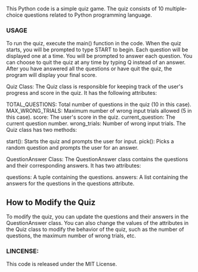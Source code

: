 This Python code is a simple quiz game. The quiz consists of 10 multiple-choice questions related to Python programming language.

### USAGE
To run the quiz, execute the main() function in the code.
When the quiz starts, you will be prompted to type START to begin.
Each question will be displayed one at a time. You will be prompted to answer each question.
You can choose to quit the quiz at any time by typing Q instead of an answer.
After you have answered all the questions or have quit the quiz, the program will display your final score.

Quiz Class:
The Quiz class is responsible for keeping track of the user's progress and score in the quiz. It has the following attributes:

TOTAL_QUESTIONS: Total number of questions in the quiz (10 in this case).
MAX_WRONG_TRIALS: Maximum number of wrong input trials allowed (5 in this case).
score: The user's score in the quiz.
current_question: The current question number.
wrong_trials: Number of wrong input trials.
The Quiz class has two methods:

start(): Starts the quiz and prompts the user for input.
pick(): Picks a random question and prompts the user for an answer.

QuestionAnswer Class:
The QuestionAnswer class contains the questions and their corresponding answers. It has two attributes:

questions: A tuple containing the questions.
answers: A list containing the answers for the questions in the questions attribute.

## How to Modify the Quiz
To modify the quiz, you can update the questions and their answers in the QuestionAnswer class. You can also change the values of the attributes in the Quiz class to modify the behavior of the quiz, such as the number of questions, the maximum number of wrong trials, etc.

### LINCENSE:
This code is released under the MIT License. 